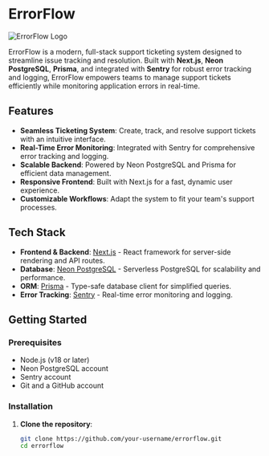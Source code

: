 # ErrorFlow

![ErrorFlow Logo](path/to/logo.png)

ErrorFlow is a modern, full-stack support ticketing system designed to streamline issue tracking and resolution. Built with **Next.js**, **Neon PostgreSQL**, **Prisma**, and integrated with **Sentry** for robust error tracking and logging, ErrorFlow empowers teams to manage support tickets efficiently while monitoring application errors in real-time.

## Features

- **Seamless Ticketing System**: Create, track, and resolve support tickets with an intuitive interface.
- **Real-Time Error Monitoring**: Integrated with Sentry for comprehensive error tracking and logging.
- **Scalable Backend**: Powered by Neon PostgreSQL and Prisma for efficient data management.
- **Responsive Frontend**: Built with Next.js for a fast, dynamic user experience.
- **Customizable Workflows**: Adapt the system to fit your team's support processes.

## Tech Stack

- **Frontend & Backend**: [Next.js](https://nextjs.org/) - React framework for server-side rendering and API routes.
- **Database**: [Neon PostgreSQL](https://neon.tech/) - Serverless PostgreSQL for scalability and performance.
- **ORM**: [Prisma](https://www.prisma.io/) - Type-safe database client for simplified queries.
- **Error Tracking**: [Sentry](https://sentry.io/) - Real-time error monitoring and logging.

## Getting Started

### Prerequisites

- Node.js (v18 or later)
- Neon PostgreSQL account
- Sentry account
- Git and a GitHub account

### Installation

1. **Clone the repository**:

   ```bash
   git clone https://github.com/your-username/errorflow.git
   cd errorflow
